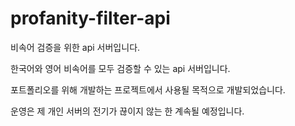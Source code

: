 # profanity-filter-api

비속어 검증을 위한 api 서버입니다.

한국어와 영어 비속어를 모두 검증할 수 있는 api 서버입니다.

포트폴리오를 위해 개발하는 프로젝트에서 사용될 목적으로 개발되었습니다.

운영은 제 개인 서버의 전기가 끊이지 않는 한 계속될 예정입니다.
